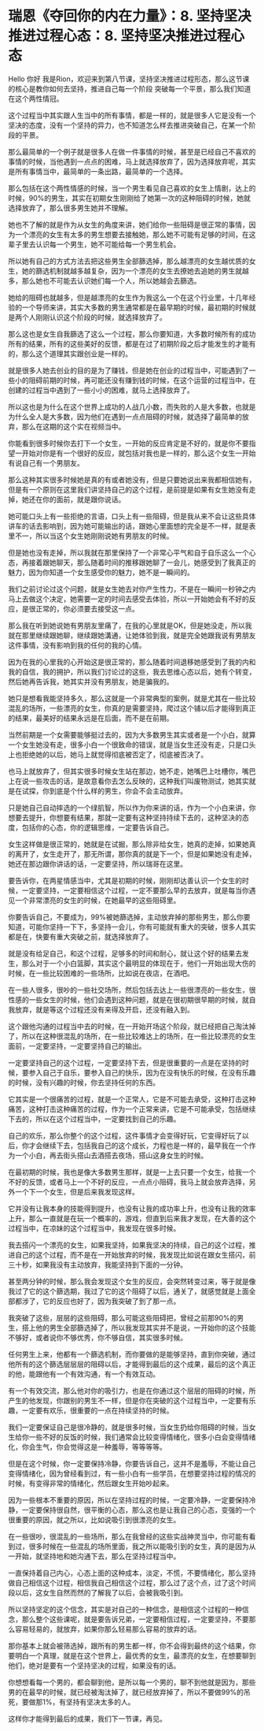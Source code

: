 # 瑞恩《夺回你的内在力量》：8. 坚持坚决推进过程心态：8. 坚持坚决推进过程心态

Hello 你好 我是Rion，欢迎来到第八节课，坚持坚决推进过程形态，那么这节课的核心是教你如何去坚持，推进自己每一个阶段 突破每一个平景，那么我们知道在这个两性情冠。

这个过程当中其实跟人生当中的所有事情，都是一样的，就是很多人它是没有一个坚决的态度，没有一个坚持的异力，也不知道怎么样去推进突破自己，在某一个阶段的平景。

那么最简单的一个例子就是很多人在做一件事情的时候，甚至是已经自己不喜欢的事情的时候，当他遇到一点点的困难，马上就选择放弃了，因为选择放弃呢，其实是所有事情当中，最简单的一条出路，最简单的一个选择。

那么包括在这个两性情感的时候，当一个男生看见自己喜欢的女生上情剧，达上的时候，90%的男生，其实在初期女生刚刚给了她第一次的这种阻碍的时候，她就选择放弃了，那么很多男生她并不理解。

她也不了解的就是作为从女生的角度来讲，她们给你一些阻碍是很正常的事情，因为一个漂亮的女生有太多的男生想要去接触她，那么她不可能有足够的时间，在这辈子里去认识每一个男生，她不可能给每一个男生机会。

所以她有自己的方式方法去把这些男生全部篩选掉，那么越漂亮的女生越优质的女生，她的篩选机制就越多越复杂，因为一个漂亮的女生去撩她去追她的男生就越多，那么她也不可能去认识她们每一个人，所以她越会去篩选。

她给的阻碍也就越多，但是越漂亮的女生作为我这么一个在这个行业里，十几年经验的一个导师来讲，其实大多数的男生通常都是在最早期的时候，最初期的时候就是两个人刚刚认识这个阶段的时候，就选择放弃了。

那么这也是女生自我篩选了这么一个过程，那么你要知道，大多数时候所有的成功所有的结果，所有的这些美好的反馈，都是在过了初期阶段之后才能发生的才能有的，那么这个道理其实跟创业是一样的。

就是很多人她去创业的目的是为了赚钱，但是她在创业的过程当中，可能遇到了一些小的阻碍前期的时候，再可能还没有赚到钱的时候，在这个运营的过程当中，在创建的过程当中遇到了一些小小的困难，就马上选择放弃了。

所以这也是为什么在这个世界上成功的人战几小数，而失败的人是大多数，也就是为什么全人是大多数，因为他们在遇到一点点阻碍的时候，就选择了最简单的放弃，那么在这期的这个实在视频当中。

你能看到很多时候你去打下一个女生，一开始的反应肯定是不好的，就是你不要指望一开始对你是有一个很好的反应，就包括对我也是一样的，那么这个女生一开始有说自己有一个男朋友。

那么这种其实很多时候她是真的有或者她没有，但是只要她说出来我都相信她有，但是有一个原则在这里我们讲坚持自己的这个过程，是前提是如果有女生她没有走掉，她还在你的面前，就是跟你说话。

她可能口头上有一些拒绝的言语，口头上有一些阻碍，但是我从来不会让这些具体讲车的话去影响到，因为她可能输出的话，跟她心里面想的完全是不一样，就是表里不一，所以当这个女生她刚刚说她有男朋友的时候。

但是她也没有走掉，所以我就在那里保持了一个非常心平气和自于自乐这么一个心态，再接着跟她聊天，那么随着时间的推移跟她聊了一会儿，她感受到了我真正的魅力，因为你知道一个女生感受你的魅力，她不是一瞬间的。

我们之前讨论过这个问题，就是女生她去对你产生性力，不是在一瞬间一秒钟之内马上去做这个决定，她需要一定的时间去感受去体验，所以一开始她会有不好的反应，是很正常的，你必须要去接受这一点。

那么我在听到她说她有男朋友里痛了，在我的心里就是OK，但是她没走，所以我就在那里继续跟她聊，继续跟她溝通，让她体验到我，就是完全她跟我说有男朋友这件事情，没有影响到我的任何的我的心情。

因为在我的心里我的心开始这是很正常的，那么随着时间退移她感受到了我的内和我的自信，我的拥护，所以我们讨论过的这些，我去思维心态以后，她有个转变，然后她再告诉我，她其实并没有男朋友，她是骗我的。

她只是想看我能坚持多久，那么这就是一个非常典型的案例，就是尤其在一些比较混乱的场所，一些漂亮的女生，你真的是需要坚持，爬过这个铺以后才能得到真正的结果，最美好的结果永远是在后面，而不是在前期。

当然前期是一个女需要能够挺过去的，因为大多数男生其实或者是一个小白，就算一个女生她没有走，很多小白一个很致命的错误，就是当女生还没有走，只是口头上也拒绝她的以后，她马上就觉得彻底被否定了，彻底被否决了。

也马上就放弃了，但其实很多时候女生站在那边，她不走，她嘴巴上吐槽你，嘴巴上在说一些攻击的话，是故意看你去怎么反映的，这种我们叫废物测试，她其实就是在试探，你到底是个什么样的男生，你会不会主动放弃。

只是她自己自动摔选的一个绿肌智，所以作为你来讲的话，作为一个小白来讲，你想要去提升，你想要有结果，那就一定要有这种坚持持续下去的，这种坚决的态度，包括你的心态，你的逻辑思维，一定要告诉自己。

女生这样做是很正常的，她就是在试掘，那么除非给女生，她真的走掉，如果她真的离开了，女生走开了，那无所谓，那你真的就是下一个，但是如果她没有走掉，她还在那边跟你讲话的话，一定要坚持，所以瑞哥在这里。

要告诉你，在两星情感当中，尤其是初期的时候，刚刚却达善认识一个女生的时候，一定要坚持，一定要相信这个过程，一定不要那么早的去放弃，就是每当你遇见一个非常漂亮的女生的时候，在她最早的这些阻碍里。

你要告诉自己，不要成为，99%被她篩选掉，主动放弃掉的那些男生，那么你要知道，可能你坚持一下下，多坚持一会儿，你有可能就有重大的突破，很多人其实都是在，快要有重大突破之前，就选择放弃了。

就是没有给足自己，和这个过程，足够多的时间和耐心，就让这个好的结果去发生，那么对于一个小白篮脚，其实这个最明显的体现在于，他们一开始出现大伤的时候，在一些比较困难的一些场所，比如说在夜店，在酒吧。

在一些人很多，很吵的一些社交场所，然后包括去达上一些很漂亮的一些女生，很性感的一些女生的时候，他们会遇到这种问题，就是在很初期很早期的时候，就自我放弃，就是等这个过程还没有来得及开启，还没有融入到。

这个跟他沟通的过程当中去的时候，在一开始开场这个阶段，就已经把自己淘汰掉了，所以在这种很混乱的场所，在一些比较难达上的场所，在一些比较漂亮的女生面前，一定要坚持，一定要坚持自己的输出。

一定要坚持自己的这个过程，一定要坚持下去，但是很重要的一点是在坚持的时候，要参入自己于自乐，要参入自己的快乐，因为在没有快乐的时候，在没有乐趣的时候，没有兴趣的时候，你去坚持任何的东西。

它其实是一个很痛苦的过程，就是一个正常人，它是不可能去承受，这种打击这种痛苦，这种打击这种痛苦的过程，作为一个正常来讲，它是不可能承受，包括继续下去的，所以在这个过程当中，一定要找到自己的乐趣。

自己的欢乐，那么你整个的这个过程，这件事情才会变得好玩，它变得好玩了以后，你才会继续下去，包括我自己的这个成长，力程也是一样的，最早我在一个作为一个小白，再去街头搭山去酒搭去夜场，搭山这身女生的时候。

在最初期的时候，我也是像大多数男生那样，就是一上去只要一个女生，给我一个不好的反馈，或者马上一个不好的反应，一点点小阻碍，我马上就会放弃选择，另外一个下一个女生，但是后来我发现这样。

它并没有让我本身的技能得到提升，也没有让我的成功率上升，也没有让我的效率上升，那么一直就是在玩一个概率的，游戏，但直到后来我才发现，在大善的这个过程当中，在凉妹的这个过程当中，我发现在很多时候。

我去搭闪一个漂亮的女生，如果我坚持，如果我坚决的持续，自己的这个过程，推进自己的这个过程，而不是在一开始放弃的时候，我发现比如说在跟女生搭闪，前三十秒，如果我没有主动放弃，我能坚持到下面的一分钟。

甚至两分钟的时候，那么我会发现这个女生的反应，会突然转变过来，等于就是像我过了它的这个篩选期，我过了它的这个阻碍了以后，通关了，就感觉就是上面全部都涉了，它的反应也好了，因为我突破了到了那一点。

我突破了这些，层层的这些阻碍，那么可能这些阻碍把，曾经之前那90%的男生，搭上他的男生全部篩选掉了，所以我发现其实并不是说，一开始你的这个技能不够好，或者说你不够优秀，你不够自信，其实很多时候。

任何男生上来，他都有一个篩选机制，而你要做的是能够坚持，直到你突破，通过他所有的这个篩选层层层的阻碍以后，才能得到最后的这个成果，最后的这个真正的他，能跟他有一个有效沟通，有一个有效互动。

有一个有效交流，那么他对你的吸引力，也是在你通过这个层层的阻碍的时候，所产生的他发现，你跟别的男生不一样，但是你在突破的这个过程当中，一定要有乐趣，一定要有欢乐，很重要的一点在持续坚持的时候。

我们一定要保证自己是很冷静的，就是很多时候，当女生扔给你阻碍的时候，当女生给你一些不好的反饭的时候，我们通常会比较变得情绪化，很多小白会变得情绪化，你会生气，你会觉得这是一种羞辱，等等等等。

但是在这个时候，你一定要保持冷静，你要告诉自己，这并不是羞辱，不能让自己变得情绪化，因为曾经看到过，有一些小白有一些学员，在想要坚持过程的情况的时候，有变得非常的情绪化，然后跟女生开始吵起来。

因为一些根本不重要的原因，所以在坚持过程的时候，一定要冷静，一定要保持冷静，一定要保持很自然，很平衡的心态，那么这也是让我自己的心态，变强的一个很重要的原因，就之所以，比如说吸引到很漂亮的女生。

在一些很吵，很混乱的一些场所，那么在我曾经的这些实战神灵当中，你可能有看到过，很多时候在一些混乱的场所里面，我之所以能吸引到的女生，真的是因为从一开始，就坚持地和她沟通下去，那么在坚持过程当中。

一直保持着自己内心，心态上面的这种成本，淡定，不慌，不要情绪化，那么坚持做自己相信这个过程，相信我自己相信这个过程，那么过了这个点，过了这个时间段以后，这女生自然而然的了解我了以后，会被我吸引到。

所以坚持坚定的这个信念，其实是对自己的一种信念，是相信这个过程的一种信念，那么整个这些课呢，就是要告诉兄弟，一定要相信过程，一定要坚持，不要那么容易轻易的，就放弃，如果你那么轻易那么容易的放弃的话。

那你基本上就会被筛选掉，跟所有的男生都一样，你不会得到最终的这个结果，你要明白一个真理，就是在这个世界上，最优秀的女生，最漂亮的女生，在想要聊到他们，绝对是要有一个坚持坚决的过程，如果没有的话。

你想想看每一个男的，都会聊到他，是所以每一个男的，聊不到他就是因为，那些男的在最早的时候，就已经被淘汰掉了，就已经放弃掉了，所以不要做99%的吊死，要做那1%，有坚持有坚决太多的人。

这样你才能得到最后的成果，我们下一节课，再见。